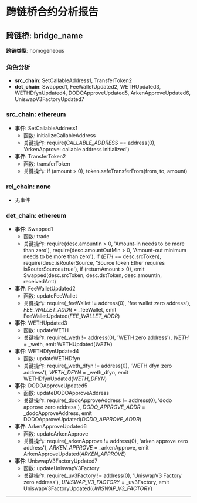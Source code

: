 # 跨链桥合约分析报告
## 跨链桥: bridge_name
**跨链类型**: homogeneous
### 角色分析
- **src_chain**: SetCallableAddress1, TransferToken2
- **det_chain**: Swapped1, FeeWalletUpdated2, WETHUpdated3, WETHDfynUpdated4, DODOApproveUpdated5, ArkenApproveUpdated6, UniswapV3FactoryUpdated7
### src_chain: ethereum
- **事件**: SetCallableAddress1
  - 函数: initializeCallableAddress
  - 关键操作: require(_CALLABLE_ADDRESS_ == address(0), 'ArkenApprove: callable address initialized')
- **事件**: TransferToken2
  - 函数: transferToken
  - 关键操作: if (amount > 0), token.safeTransferFrom(from, to, amount)
### rel_chain: none
- 无事件
### det_chain: ethereum
- **事件**: Swapped1
  - 函数: trade
  - 关键操作: require(desc.amountIn > 0, 'Amount-in needs to be more than zero'), require(desc.amountOutMin > 0, 'Amount-out minimum needs to be more than zero'), if (_ETH_ == desc.srcToken), require(desc.isRouterSource, 'Source token Ether requires isRouterSource=true'), if (returnAmount > 0), emit Swapped(desc.srcToken, desc.dstToken, desc.amountIn, receivedAmt)
- **事件**: FeeWalletUpdated2
  - 函数: updateFeeWallet
  - 关键操作: require(_feeWallet != address(0), 'fee wallet zero address'), _FEE_WALLET_ADDR_ = _feeWallet, emit FeeWalletUpdated(_FEE_WALLET_ADDR_)
- **事件**: WETHUpdated3
  - 函数: updateWETH
  - 关键操作: require(_weth != address(0), 'WETH zero address'), _WETH_ = _weth, emit WETHUpdated(_WETH_)
- **事件**: WETHDfynUpdated4
  - 函数: updateWETHDfyn
  - 关键操作: require(_weth_dfyn != address(0), 'WETH dfyn zero address'), _WETH_DFYN_ = _weth_dfyn, emit WETHDfynUpdated(_WETH_DFYN_)
- **事件**: DODOApproveUpdated5
  - 函数: updateDODOApproveAddress
  - 关键操作: require(_dodoApproveAddress != address(0), 'dodo approve zero address'), _DODO_APPROVE_ADDR_ = _dodoApproveAddress, emit DODOApproveUpdated(_DODO_APPROVE_ADDR_)
- **事件**: ArkenApproveUpdated6
  - 函数: updateArkenApprove
  - 关键操作: require(_arkenApprove != address(0), 'arken approve zero address'), _ARKEN_APPROVE_ = _arkenApprove, emit ArkenApproveUpdated(_ARKEN_APPROVE_)
- **事件**: UniswapV3FactoryUpdated7
  - 函数: updateUniswapV3Factory
  - 关键操作: require(_uv3Factory != address(0), 'UniswapV3 Factory zero address'), _UNISWAP_V3_FACTORY_ = _uv3Factory, emit UniswapV3FactoryUpdated(_UNISWAP_V3_FACTORY_)
---
